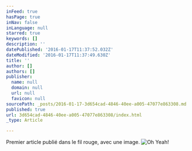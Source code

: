 ```yaml
---
inFeed: true
hasPage: true
inNav: false
inLanguage: null
starred: true
keywords: []
description: ''
datePublished: '2016-01-17T11:37:52.032Z'
dateModified: '2016-01-17T11:37:49.630Z'
title: ''
author: []
authors: []
publisher:
  name: null
  domain: null
  url: null
  favicon: null
sourcePath: _posts/2016-01-17-3d654cad-4846-40ee-a005-47077e863308.md
published: true
url: 3d654cad-4846-40ee-a005-47077e863308/index.html
_type: Article

---
```

Premier article publié dans le fil rouge, avec une image.
![Oh Yeah!](https://the-grid-user-content.s3-us-west-2.amazonaws.com/eee0add5-9cc8-430c-bfa7-d61058946272.jpg)
